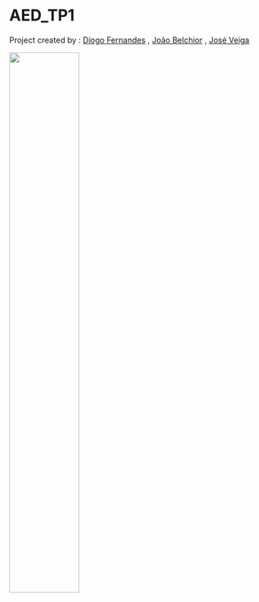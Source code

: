 # AED_TP1
Project created by : [Diogo Fernandes](https://github.com/diogotvf7) , [João Belchior](https://github.com/b3lchior) , [José Veiga](https://github.com/kikoveiga)

<img src="https://user-images.githubusercontent.com/76122976/198676936-400bde9d-add0-45f2-ac68-47cf20f7c5ad.png" width=50% height=50%>


